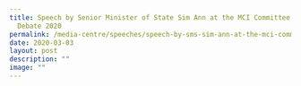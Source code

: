 ```yaml
---
title: Speech by Senior Minister of State Sim Ann at the MCI Committee of Supply
  Debate 2020
permalink: /media-centre/speeches/speech-by-sms-sim-ann-at-the-mci-committee-of-supply-debate-2020/
date: 2020-03-03
layout: post
description: ""
image: ""
---
```

